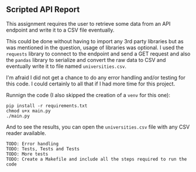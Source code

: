 ## Scripted API Report

This assignment requires the user to retrieve some data from an API endpoint and write it to a CSV file eventually.

This could be done without having to import any 3rd party libraries but as was mentioned in the question, usage of libraries was optional.
I used the `requests` library to connect to the endpoint and send a GET request and also the `pandas` library to serialize and convert the raw data to CSV and eventually write it to file named `universities.csv`.

I'm afraid I did not get a chance to do any error handling and/or testing for this code. I could certainly to all that if I had more time for this project.

Runnign the code (I also skipped the creation of a `venv` for this one):
```
pip install -r requirements.txt
chmod u+x main.py
./main.py
```

And to see the results, you can open the `universities.csv` file with any CSV reader available.

```
TODO: Error handling
TODO: Tests, Tests and Tests
TODO: More tests
TODO: Create a Makefile and include all the steps required to run the code
```